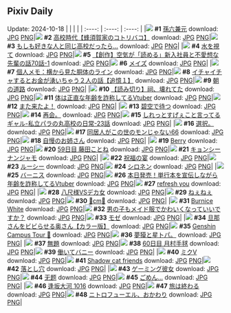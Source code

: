 ## Pixiv Daily
Update: 2024-10-18
|      |      |      |
| :----: | :----: | :----: |
|![](https://pixiv.microyu.workers.dev/c/240x480/img-master/img/2024/10/17/00/03/46/123396286_p0_master1200.jpg) **#1** [孫六兼元](https://www.pixiv.net/artworks/123396286) download: [JPG](https://pixiv.microyu.workers.dev/img-original/img/2024/10/17/00/03/46/123396286_p0.jpg) [PNG](https://pixiv.microyu.workers.dev/img-original/img/2024/10/17/00/03/46/123396286_p0.png)|![](https://pixiv.microyu.workers.dev/c/240x480/img-master/img/2024/10/17/17/09/32/123412300_p0_master1200.jpg) **#2** [高校時代【蜂須賀家のコトリバコ】](https://www.pixiv.net/artworks/123412300) download: [JPG](https://pixiv.microyu.workers.dev/img-original/img/2024/10/17/17/09/32/123412300_p0.jpg) [PNG](https://pixiv.microyu.workers.dev/img-original/img/2024/10/17/17/09/32/123412300_p0.png)|![](https://pixiv.microyu.workers.dev/c/240x480/img-master/img/2024/10/16/17/00/52/123383625_p0_master1200.jpg) **#3** [もしも好きな人と同じ高校だったら…](https://www.pixiv.net/artworks/123383625) download: [JPG](https://pixiv.microyu.workers.dev/img-original/img/2024/10/16/17/00/52/123383625_p0.jpg) [PNG](https://pixiv.microyu.workers.dev/img-original/img/2024/10/16/17/00/52/123383625_p0.png)|
|![](https://pixiv.microyu.workers.dev/c/240x480/img-master/img/2024/10/17/00/13/24/123396641_p0_master1200.jpg) **#4** [水を視て](https://www.pixiv.net/artworks/123396641) download: [JPG](https://pixiv.microyu.workers.dev/img-original/img/2024/10/17/00/13/24/123396641_p0.jpg) [PNG](https://pixiv.microyu.workers.dev/img-original/img/2024/10/17/00/13/24/123396641_p0.png)|![](https://pixiv.microyu.workers.dev/c/240x480/img-master/img/2024/10/17/19/00/12/123415737_p0_master1200.jpg) **#5** [【創作】空気が「読める」新入社員と不愛想な先輩の話70話-1](https://www.pixiv.net/artworks/123415737) download: [JPG](https://pixiv.microyu.workers.dev/img-original/img/2024/10/17/19/00/12/123415737_p0.jpg) [PNG](https://pixiv.microyu.workers.dev/img-original/img/2024/10/17/19/00/12/123415737_p0.png)|![](https://pixiv.microyu.workers.dev/c/240x480/img-master/img/2024/10/16/00/16/44/123369112_p0_master1200.jpg) **#6** [メイズ](https://www.pixiv.net/artworks/123369112) download: [JPG](https://pixiv.microyu.workers.dev/img-original/img/2024/10/16/00/16/44/123369112_p0.jpg) [PNG](https://pixiv.microyu.workers.dev/img-original/img/2024/10/16/00/16/44/123369112_p0.png)|
|![](https://pixiv.microyu.workers.dev/c/240x480/img-master/img/2024/10/17/06/00/06/123402126_p0_master1200.jpg) **#7** [個人メモ：横から見た胴体のライン](https://www.pixiv.net/artworks/123402126) download: [JPG](https://pixiv.microyu.workers.dev/img-original/img/2024/10/17/06/00/06/123402126_p0.jpg) [PNG](https://pixiv.microyu.workers.dev/img-original/img/2024/10/17/06/00/06/123402126_p0.png)|![](https://pixiv.microyu.workers.dev/c/240x480/img-master/img/2024/10/16/17/00/20/123383593_p0_master1200.jpg) **#8** [イチャイチャするとお金が湧いちゃう２人の話【追憶１】](https://www.pixiv.net/artworks/123383593) download: [JPG](https://pixiv.microyu.workers.dev/img-original/img/2024/10/16/17/00/20/123383593_p0.jpg) [PNG](https://pixiv.microyu.workers.dev/img-original/img/2024/10/16/17/00/20/123383593_p0.png)|![](https://pixiv.microyu.workers.dev/c/240x480/img-master/img/2024/10/17/07/30/02/123403199_p0_master1200.jpg) **#9** [朝の道路](https://www.pixiv.net/artworks/123403199) download: [JPG](https://pixiv.microyu.workers.dev/img-original/img/2024/10/17/07/30/02/123403199_p0.jpg) [PNG](https://pixiv.microyu.workers.dev/img-original/img/2024/10/17/07/30/02/123403199_p0.png)|
|![](https://pixiv.microyu.workers.dev/c/240x480/img-master/img/2024/10/17/00/01/17/123396086_p0_master1200.jpg) **#10** [【読み切り】祠、壊れてた](https://www.pixiv.net/artworks/123396086) download: [JPG](https://pixiv.microyu.workers.dev/img-original/img/2024/10/17/00/01/17/123396086_p0.jpg) [PNG](https://pixiv.microyu.workers.dev/img-original/img/2024/10/17/00/01/17/123396086_p0.png)|![](https://pixiv.microyu.workers.dev/c/240x480/img-master/img/2024/10/16/20/04/07/123388130_p0_master1200.jpg) **#11** [体は正直な年齢を詐称してるVtuber](https://www.pixiv.net/artworks/123388130) download: [JPG](https://pixiv.microyu.workers.dev/img-original/img/2024/10/16/20/04/07/123388130_p0.jpg) [PNG](https://pixiv.microyu.workers.dev/img-original/img/2024/10/16/20/04/07/123388130_p0.png)|![](https://pixiv.microyu.workers.dev/c/240x480/img-master/img/2024/10/16/00/02/04/123368476_p0_master1200.jpg) **#12** [また来たよ！](https://www.pixiv.net/artworks/123368476) download: [JPG](https://pixiv.microyu.workers.dev/img-original/img/2024/10/16/00/02/04/123368476_p0.jpg) [PNG](https://pixiv.microyu.workers.dev/img-original/img/2024/10/16/00/02/04/123368476_p0.png)|
|![](https://pixiv.microyu.workers.dev/c/240x480/img-master/img/2024/10/17/00/00/13/123395869_p0_master1200.jpg) **#13** [碧空で待つ](https://www.pixiv.net/artworks/123395869) download: [JPG](https://pixiv.microyu.workers.dev/img-original/img/2024/10/17/00/00/13/123395869_p0.jpg) [PNG](https://pixiv.microyu.workers.dev/img-original/img/2024/10/17/00/00/13/123395869_p0.png)|![](https://pixiv.microyu.workers.dev/c/240x480/img-master/img/2024/10/16/22/42/05/123384447_p0_master1200.jpg) **#14** [再会。](https://www.pixiv.net/artworks/123384447) download: [JPG](https://pixiv.microyu.workers.dev/img-original/img/2024/10/16/22/42/05/123384447_p0.jpg) [PNG](https://pixiv.microyu.workers.dev/img-original/img/2024/10/16/22/42/05/123384447_p0.png)|![](https://pixiv.microyu.workers.dev/c/240x480/img-master/img/2024/10/17/00/06/10/123396398_p0_master1200.jpg) **#15** [しれっとすげぇこと言ってるギャル-私立パラの丸高校の日常-23話](https://www.pixiv.net/artworks/123396398) download: [JPG](https://pixiv.microyu.workers.dev/img-original/img/2024/10/17/00/06/10/123396398_p0.jpg) [PNG](https://pixiv.microyu.workers.dev/img-original/img/2024/10/17/00/06/10/123396398_p0.png)|
|![](https://pixiv.microyu.workers.dev/c/240x480/img-master/img/2024/10/17/14/30/11/123408321_p0_master1200.jpg) **#16** [選択。](https://www.pixiv.net/artworks/123408321) download: [JPG](https://pixiv.microyu.workers.dev/img-original/img/2024/10/17/14/30/11/123408321_p0.jpg) [PNG](https://pixiv.microyu.workers.dev/img-original/img/2024/10/17/14/30/11/123408321_p0.png)|![](https://pixiv.microyu.workers.dev/c/240x480/img-master/img/2024/10/17/16/06/49/123410735_p0_master1200.jpg) **#17** [同居人がこの世のモンじゃない66](https://www.pixiv.net/artworks/123410735) download: [JPG](https://pixiv.microyu.workers.dev/img-original/img/2024/10/17/16/06/49/123410735_p0.jpg) [PNG](https://pixiv.microyu.workers.dev/img-original/img/2024/10/17/16/06/49/123410735_p0.png)|![](https://pixiv.microyu.workers.dev/c/240x480/img-master/img/2024/10/17/08/59/19/123404222_p0_master1200.jpg) **#18** [自慢のお姉さん](https://www.pixiv.net/artworks/123404222) download: [JPG](https://pixiv.microyu.workers.dev/img-original/img/2024/10/17/08/59/19/123404222_p0.jpg) [PNG](https://pixiv.microyu.workers.dev/img-original/img/2024/10/17/08/59/19/123404222_p0.png)|
|![](https://pixiv.microyu.workers.dev/c/240x480/img-master/img/2024/10/17/00/01/31/123396111_p0_master1200.jpg) **#19** [Berry](https://www.pixiv.net/artworks/123396111) download: [JPG](https://pixiv.microyu.workers.dev/img-original/img/2024/10/17/00/01/31/123396111_p0.jpg) [PNG](https://pixiv.microyu.workers.dev/img-original/img/2024/10/17/00/01/31/123396111_p0.png)|![](https://pixiv.microyu.workers.dev/c/240x480/img-master/img/2024/10/16/21/27/54/123390597_p0_master1200.jpg) **#20** [59日目 藤田ことね](https://www.pixiv.net/artworks/123390597) download: [JPG](https://pixiv.microyu.workers.dev/img-original/img/2024/10/16/21/27/54/123390597_p0.jpg) [PNG](https://pixiv.microyu.workers.dev/img-original/img/2024/10/16/21/27/54/123390597_p0.png)|![](https://pixiv.microyu.workers.dev/c/240x480/img-master/img/2024/10/16/00/15/36/123369075_p0_master1200.jpg) **#21** [キョンシーナンジャモ](https://www.pixiv.net/artworks/123369075) download: [JPG](https://pixiv.microyu.workers.dev/img-original/img/2024/10/16/00/15/36/123369075_p0.jpg) [PNG](https://pixiv.microyu.workers.dev/img-original/img/2024/10/16/00/15/36/123369075_p0.png)|
|![](https://pixiv.microyu.workers.dev/c/240x480/img-master/img/2024/10/16/20/17/33/123388483_p0_master1200.jpg) **#22** [祝福の宴](https://www.pixiv.net/artworks/123388483) download: [JPG](https://pixiv.microyu.workers.dev/img-original/img/2024/10/16/20/17/33/123388483_p0.jpg) [PNG](https://pixiv.microyu.workers.dev/img-original/img/2024/10/16/20/17/33/123388483_p0.png)|![](https://pixiv.microyu.workers.dev/c/240x480/img-master/img/2024/10/16/00/00/05/123368167_p0_master1200.jpg) **#23** [ルーシー](https://www.pixiv.net/artworks/123368167) download: [JPG](https://pixiv.microyu.workers.dev/img-original/img/2024/10/16/00/00/05/123368167_p0.jpg) [PNG](https://pixiv.microyu.workers.dev/img-original/img/2024/10/16/00/00/05/123368167_p0.png)|![](https://pixiv.microyu.workers.dev/c/240x480/img-master/img/2024/10/16/05/41/53/123374332_p0_master1200.jpg) **#24** [シロネン](https://www.pixiv.net/artworks/123374332) download: [JPG](https://pixiv.microyu.workers.dev/img-original/img/2024/10/16/05/41/53/123374332_p0.jpg) [PNG](https://pixiv.microyu.workers.dev/img-original/img/2024/10/16/05/41/53/123374332_p0.png)|
|![](https://pixiv.microyu.workers.dev/c/240x480/img-master/img/2024/10/17/00/00/19/123395906_p0_master1200.jpg) **#25** [バーニス](https://www.pixiv.net/artworks/123395906) download: [JPG](https://pixiv.microyu.workers.dev/img-original/img/2024/10/17/00/00/19/123395906_p0.jpg) [PNG](https://pixiv.microyu.workers.dev/img-original/img/2024/10/17/00/00/19/123395906_p0.png)|![](https://pixiv.microyu.workers.dev/c/240x480/img-master/img/2024/10/17/19/57/34/123417565_p0_master1200.jpg) **#26** [本日発売！単行本を宣伝しながら年齢を詐称してるVtuber](https://www.pixiv.net/artworks/123417565) download: [JPG](https://pixiv.microyu.workers.dev/img-original/img/2024/10/17/19/57/34/123417565_p0.jpg) [PNG](https://pixiv.microyu.workers.dev/img-original/img/2024/10/17/19/57/34/123417565_p0.png)|![](https://pixiv.microyu.workers.dev/c/240x480/img-master/img/2024/10/16/17/51/37/123384617_p0_master1200.jpg) **#27** [refresh you](https://www.pixiv.net/artworks/123384617) download: [JPG](https://pixiv.microyu.workers.dev/img-original/img/2024/10/16/17/51/37/123384617_p0.jpg) [PNG](https://pixiv.microyu.workers.dev/img-original/img/2024/10/16/17/51/37/123384617_p0.png)|
|![](https://pixiv.microyu.workers.dev/c/240x480/img-master/img/2024/10/17/17/02/11/123412106_p0_master1200.jpg) **#28** [八尺様VSデカ女](https://www.pixiv.net/artworks/123412106) download: [JPG](https://pixiv.microyu.workers.dev/img-original/img/2024/10/17/17/02/11/123412106_p0.jpg) [PNG](https://pixiv.microyu.workers.dev/img-original/img/2024/10/17/17/02/11/123412106_p0.png)|![](https://pixiv.microyu.workers.dev/c/240x480/img-master/img/2024/10/17/12/00/05/123406328_p0_master1200.jpg) **#29** [ねぇねぇ](https://www.pixiv.net/artworks/123406328) download: [JPG](https://pixiv.microyu.workers.dev/img-original/img/2024/10/17/12/00/05/123406328_p0.jpg) [PNG](https://pixiv.microyu.workers.dev/img-original/img/2024/10/17/12/00/05/123406328_p0.png)|![](https://pixiv.microyu.workers.dev/c/240x480/img-master/img/2024/10/16/21/29/23/123390638_p0_master1200.jpg) **#30** [🎲cm🎲](https://www.pixiv.net/artworks/123390638) download: [JPG](https://pixiv.microyu.workers.dev/img-original/img/2024/10/16/21/29/23/123390638_p0.jpg) [PNG](https://pixiv.microyu.workers.dev/img-original/img/2024/10/16/21/29/23/123390638_p0.png)|
|![](https://pixiv.microyu.workers.dev/c/240x480/img-master/img/2024/10/16/15/54/47/123382507_p0_master1200.jpg) **#31** [Burnice White](https://www.pixiv.net/artworks/123382507) download: [JPG](https://pixiv.microyu.workers.dev/img-original/img/2024/10/16/15/54/47/123382507_p0.jpg) [PNG](https://pixiv.microyu.workers.dev/img-original/img/2024/10/16/15/54/47/123382507_p0.png)|![](https://pixiv.microyu.workers.dev/c/240x480/img-master/img/2024/10/16/17/18/58/123383944_p0_master1200.jpg) **#32** [男の子もメイド服でかわいくなっていいですか？](https://www.pixiv.net/artworks/123383944) download: [JPG](https://pixiv.microyu.workers.dev/img-original/img/2024/10/16/17/18/58/123383944_p0.jpg) [PNG](https://pixiv.microyu.workers.dev/img-original/img/2024/10/16/17/18/58/123383944_p0.png)|![](https://pixiv.microyu.workers.dev/c/240x480/img-master/img/2024/10/17/00/10/35/123396562_p0_master1200.jpg) **#33** [モゼ](https://www.pixiv.net/artworks/123396562) download: [JPG](https://pixiv.microyu.workers.dev/img-original/img/2024/10/17/00/10/35/123396562_p0.jpg) [PNG](https://pixiv.microyu.workers.dev/img-original/img/2024/10/17/00/10/35/123396562_p0.png)|
|![](https://pixiv.microyu.workers.dev/c/240x480/img-master/img/2024/10/16/00/00/32/123368288_p0_master1200.jpg) **#34** [旦那さんをビビらせる奥さん【カラー版】](https://www.pixiv.net/artworks/123368288) download: [JPG](https://pixiv.microyu.workers.dev/img-original/img/2024/10/16/00/00/32/123368288_p0.jpg) [PNG](https://pixiv.microyu.workers.dev/img-original/img/2024/10/16/00/00/32/123368288_p0.png)|![](https://pixiv.microyu.workers.dev/c/240x480/img-master/img/2024/10/16/15/04/54/123381779_p0_master1200.jpg) **#35** [Genshin Campus Tour 🍁](https://www.pixiv.net/artworks/123381779) download: [JPG](https://pixiv.microyu.workers.dev/img-original/img/2024/10/16/15/04/54/123381779_p0.jpg) [PNG](https://pixiv.microyu.workers.dev/img-original/img/2024/10/16/15/04/54/123381779_p0.png)|![](https://pixiv.microyu.workers.dev/c/240x480/img-master/img/2024/10/16/12/00/03/123379053_p0_master1200.jpg) **#36** [夢獏と星トパ。](https://www.pixiv.net/artworks/123379053) download: [JPG](https://pixiv.microyu.workers.dev/img-original/img/2024/10/16/12/00/03/123379053_p0.jpg) [PNG](https://pixiv.microyu.workers.dev/img-original/img/2024/10/16/12/00/03/123379053_p0.png)|
|![](https://pixiv.microyu.workers.dev/c/240x480/img-master/img/2024/10/17/00/12/14/123396614_p0_master1200.jpg) **#37** [無題](https://www.pixiv.net/artworks/123396614) download: [JPG](https://pixiv.microyu.workers.dev/img-original/img/2024/10/17/00/12/14/123396614_p0.jpg) [PNG](https://pixiv.microyu.workers.dev/img-original/img/2024/10/17/00/12/14/123396614_p0.png)|![](https://pixiv.microyu.workers.dev/c/240x480/img-master/img/2024/10/17/19/26/51/123416551_p0_master1200.jpg) **#38** [60日目 月村手毬](https://www.pixiv.net/artworks/123416551) download: [JPG](https://pixiv.microyu.workers.dev/img-original/img/2024/10/17/19/26/51/123416551_p0.jpg) [PNG](https://pixiv.microyu.workers.dev/img-original/img/2024/10/17/19/26/51/123416551_p0.png)|![](https://pixiv.microyu.workers.dev/c/240x480/img-master/img/2024/10/17/00/00/34/123395980_p0_master1200.jpg) **#39** [働いてバニー](https://www.pixiv.net/artworks/123395980) download: [JPG](https://pixiv.microyu.workers.dev/img-original/img/2024/10/17/00/00/34/123395980_p0.jpg) [PNG](https://pixiv.microyu.workers.dev/img-original/img/2024/10/17/00/00/34/123395980_p0.png)|
|![](https://pixiv.microyu.workers.dev/c/240x480/img-master/img/2024/10/16/07/47/59/123375866_p0_master1200.jpg) **#40** [ミクV](https://www.pixiv.net/artworks/123375866) download: [JPG](https://pixiv.microyu.workers.dev/img-original/img/2024/10/16/07/47/59/123375866_p0.jpg) [PNG](https://pixiv.microyu.workers.dev/img-original/img/2024/10/16/07/47/59/123375866_p0.png)|![](https://pixiv.microyu.workers.dev/c/240x480/img-master/img/2024/10/17/13/31/10/123407810_p0_master1200.jpg) **#41** [Shadow cat friends](https://www.pixiv.net/artworks/123407810) download: [JPG](https://pixiv.microyu.workers.dev/img-original/img/2024/10/17/13/31/10/123407810_p0.jpg) [PNG](https://pixiv.microyu.workers.dev/img-original/img/2024/10/17/13/31/10/123407810_p0.png)|![](https://pixiv.microyu.workers.dev/c/240x480/img-master/img/2024/10/16/20/51/44/123389417_p0_master1200.jpg) **#42** [落とし穴](https://www.pixiv.net/artworks/123389417) download: [JPG](https://pixiv.microyu.workers.dev/img-original/img/2024/10/16/20/51/44/123389417_p0.jpg) [PNG](https://pixiv.microyu.workers.dev/img-original/img/2024/10/16/20/51/44/123389417_p0.png)|
|![](https://pixiv.microyu.workers.dev/c/240x480/img-master/img/2024/10/16/16/56/20/123383478_p0_master1200.jpg) **#43** [ゲーミング彼女](https://www.pixiv.net/artworks/123383478) download: [JPG](https://pixiv.microyu.workers.dev/img-original/img/2024/10/16/16/56/20/123383478_p0.jpg) [PNG](https://pixiv.microyu.workers.dev/img-original/img/2024/10/16/16/56/20/123383478_p0.png)|![](https://pixiv.microyu.workers.dev/c/240x480/img-master/img/2024/10/16/10/27/19/123377844_p0_master1200.jpg) **#44** [无题](https://www.pixiv.net/artworks/123377844) download: [JPG](https://pixiv.microyu.workers.dev/img-original/img/2024/10/16/10/27/19/123377844_p0.jpg) [PNG](https://pixiv.microyu.workers.dev/img-original/img/2024/10/16/10/27/19/123377844_p0.png)|![](https://pixiv.microyu.workers.dev/c/240x480/img-master/img/2024/10/17/16/00/01/123410566_p0_master1200.jpg) **#45** [ごめん…](https://www.pixiv.net/artworks/123410566) download: [JPG](https://pixiv.microyu.workers.dev/img-original/img/2024/10/17/16/00/01/123410566_p0.jpg) [PNG](https://pixiv.microyu.workers.dev/img-original/img/2024/10/17/16/00/01/123410566_p0.png)|
|![](https://pixiv.microyu.workers.dev/c/240x480/img-master/img/2024/10/16/04/09/44/123373445_p0_master1200.jpg) **#46** [逢坂大河 1016](https://www.pixiv.net/artworks/123373445) download: [JPG](https://pixiv.microyu.workers.dev/img-original/img/2024/10/16/04/09/44/123373445_p0.jpg) [PNG](https://pixiv.microyu.workers.dev/img-original/img/2024/10/16/04/09/44/123373445_p0.png)|![](https://pixiv.microyu.workers.dev/c/240x480/img-master/img/2024/10/16/00/00/09/123368186_p0_master1200.jpg) **#47** [旅は終わる](https://www.pixiv.net/artworks/123368186) download: [JPG](https://pixiv.microyu.workers.dev/img-original/img/2024/10/16/00/00/09/123368186_p0.jpg) [PNG](https://pixiv.microyu.workers.dev/img-original/img/2024/10/16/00/00/09/123368186_p0.png)|![](https://pixiv.microyu.workers.dev/c/240x480/img-master/img/2024/10/16/18/03/16/123385057_p0_master1200.jpg) **#48** [ニトロフューエル、おかわり](https://www.pixiv.net/artworks/123385057) download: [JPG](https://pixiv.microyu.workers.dev/img-original/img/2024/10/16/18/03/16/123385057_p0.jpg) [PNG](https://pixiv.microyu.workers.dev/img-original/img/2024/10/16/18/03/16/123385057_p0.png)|
